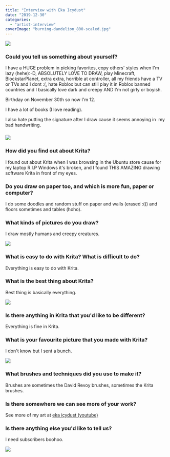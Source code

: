 ```yaml
---
title: "Interview with Eka Icydust"
date: "2019-12-30"
categories: 
  - "artist-interview"
coverImage: "burning-dandelion_800-scaled.jpg"
---
```


![](/images/posts/2019/blackhole_800.jpg)

### Could you tell us something about yourself?

I have a HUGE problem in picking favorites, copy others' styles when I'm lazy (hehe):-D, ABSOLUTELY LOVE TO DRAW, play Minecraft, BlockstarPlanet, extra extra, horrible at controller, all my friends have a TV or TVs and I dont :(, hate Roblox but can still play it in Roblox banned countries and I basically love dark and creepy AND I'm not girly or boyish.

Birthday on November 30th so now I'm 12.

I have a lot of books (I love reading).

I also hate putting the signature after I draw cause it seems annoying in  my bad handwriting.

### ![](/images/posts/2019/untitled_800.jpg)

### How did you find out about Krita?

I found out about Krita when I was browsing in the Ubuntu store cause for my laptop R.I.P Windows it's broken, and I found THIS AMAZING drawing software Krita in front of my eyes.

### Do you draw on paper too, and which is more fun, paper or computer?

I do some doodles and random stuff on paper and walls (erased :(() and floors sometimes and tables (hoho).

### What kinds of pictures do you draw?

I draw mostly humans and creepy creatures.

![](/images/posts/2019/diving_800.jpg)

### What is easy to do with Krita? What is difficult to do?

Everything is easy to do with Krita.

### What is the best thing about Krita?

Best thing is basically everything.

![](/images/posts/2019/the_girl_800.jpg)

### Is there anything in Krita that you'd like to be different?

Everything is fine in Krita.

### What is your favourite picture that you made with Krita?

I don't know but I sent a bunch.

![](/images/posts/2019/magicgateway_800.jpg)

### What brushes and techniques did you use to make it?

Brushes are sometimes the David Revoy brushes, sometimes the Krita brushes.

### Is there somewhere we can see more of your work?

See more of my art at [eka icydust (youtube)](https://www.youtube.com/channel/UC78klZaKT1POrD35y9zkIWQ)

### Is there anything else you'd like to tell us?

I need subscribers boohoo.

![](/images/posts/2019/burning-dandelion_800-scaled.jpg)
